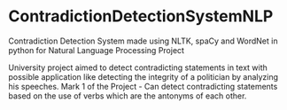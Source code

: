 # ContradictionDetectionSystemNLP
Contradiction Detection System made using NLTK, spaCy and WordNet in python for Natural Language Processing Project

University project aimed to detect contradicting statements in text with possible application like detecting the integrity of a politician by analyzing his speeches. Mark 1 of the Project - Can detect contradicting statements based on the use of verbs which are the antonyms of each other.
